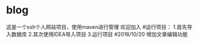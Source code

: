 # blog
这是一个ssh个人网站项目，使用maven进行管理
欢迎加入
#运行项目：
  1.首先导入数据库
  2.其次使用IDEA导入项目
  3.运行项目
#2018/10/20
增加文章编辑功能
